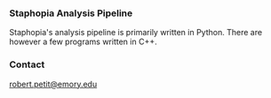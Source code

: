 ### Staphopia Analysis Pipeline
Staphopia's analysis pipeline is primarily written in Python. There are however a few programs written in C++.

### Contact
robert.petit@emory.edu
